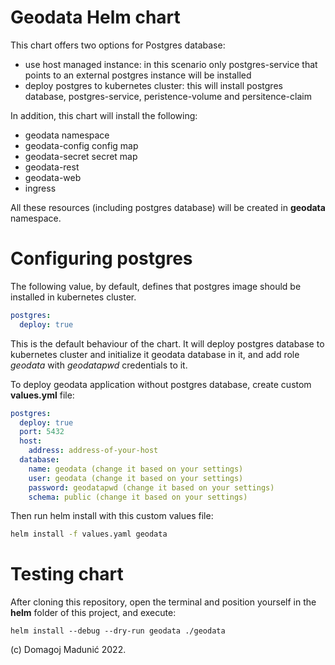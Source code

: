 # Geodata Helm chart

This chart offers two options for Postgres database:
- use host managed instance: in this scenario only postgres-service that points to an external postgres instance will be installed
- deploy postgres to kubernetes cluster: this will install postgres database, postgres-service, peristence-volume and persitence-claim

In addition, this chart will install the following:
- geodata namespace
- geodata-config config map
- geodata-secret secret map
- geodata-rest
- geodata-web
- ingress

All these resources (including postgres database) will be created in **geodata** namespace.

# Configuring postgres

The following value, by default, defines that postgres image should be installed in kubernetes cluster.

```yaml
postgres:
  deploy: true
```
This is the default behaviour of the chart. It will deploy postgres database to kubernetes cluster and initialize it geodata database in it, and add role *geodata* with *geodatapwd* credentials to it.


To deploy geodata application without postgres database, create custom **values.yml** file:

```yaml
postgres:
  deploy: true
  port: 5432
  host:
    address: address-of-your-host
  database:
    name: geodata (change it based on your settings)
    user: geodata (change it based on your settings)
    password: geodatapwd (change it based on your settings)
    schema: public (change it based on your settings)
```

Then run helm install with this custom values file:

```bash
helm install -f values.yaml geodata
```


# Testing chart

After cloning this repository, open the terminal and position yourself in the **helm** folder of this project, and execute:
```
helm install --debug --dry-run geodata ./geodata
```

(c) Domagoj Madunić 2022.